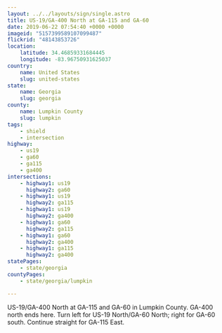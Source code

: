 ```yaml
---
layout: ../../layouts/sign/single.astro
title: US-19/GA-400 North at GA-115 and GA-60
date: 2019-06-22 07:54:40 +0000 +0000
imageid: "5157399589107099487"
flickrid: "48143853726"
location:
    latitude: 34.46859331684445
    longitude: -83.96750931625037
country:
    name: United States
    slug: united-states
state:
    name: Georgia
    slug: georgia
county:
    name: Lumpkin County
    slug: lumpkin
tags:
    - shield
    - intersection
highway:
    - us19
    - ga60
    - ga115
    - ga400
intersections:
    - highway1: us19
      highway2: ga60
    - highway1: us19
      highway2: ga115
    - highway1: us19
      highway2: ga400
    - highway1: ga60
      highway2: ga115
    - highway1: ga60
      highway2: ga400
    - highway1: ga115
      highway2: ga400
statePages:
    - state/georgia
countyPages:
    - state/georgia/lumpkin

---
```

US-19/GA-400 North at GA-115 and GA-60 in Lumpkin County.  GA-400 north ends here.  Turn left for US-19 North/GA-60 North; right for GA-60 south.  Continue straight for GA-115 East.